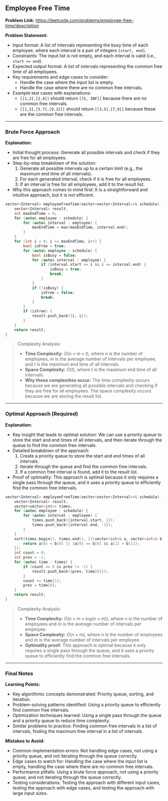 ## Employee Free Time
**Problem Link:** https://leetcode.com/problems/employee-free-time/description

**Problem Statement:**
- Input format: A list of intervals representing the busy time of each employee, where each interval is a pair of integers `[start, end]`.
- Constraints: The input list is not empty, and each interval is valid (i.e., `start <= end`).
- Expected output format: A list of intervals representing the common free time of all employees.
- Key requirements and edge cases to consider:
  - Handle the case where the input list is empty.
  - Handle the case where there are no common free intervals.
- Example test cases with explanations:
  - `[[1,3],[2,4]]` should return `[[5, INF]]` because there are no common free intervals.
  - `[[1,3],[5,7],[9,12]]` should return `[[3,5],[7,9]]` because these are the common free intervals.

---

### Brute Force Approach
**Explanation:**
- Initial thought process: Generate all possible intervals and check if they are free for all employees.
- Step-by-step breakdown of the solution:
  1. Generate all possible intervals up to a certain limit (e.g., the maximum end time of all intervals).
  2. For each generated interval, check if it is free for all employees.
  3. If an interval is free for all employees, add it to the result list.
- Why this approach comes to mind first: It is a straightforward and intuitive approach, but it is not efficient.

```cpp
vector<Interval> employeeFreeTime(vector<vector<Interval>>& schedule) {
    vector<Interval> result;
    int maxEndTime = 0;
    for (auto& employee : schedule) {
        for (auto& interval : employee) {
            maxEndTime = max(maxEndTime, interval.end);
        }
    }
    for (int i = 0; i <= maxEndTime; i++) {
        bool isFree = true;
        for (auto& employee : schedule) {
            bool isBusy = false;
            for (auto& interval : employee) {
                if (interval.start <= i && i <= interval.end) {
                    isBusy = true;
                    break;
                }
            }
            if (!isBusy) {
                isFree = false;
                break;
            }
        }
        if (isFree) {
            result.push_back({i, i});
        }
    }
    return result;
}
```

> Complexity Analysis:
> - **Time Complexity:** $O(n \times m \times t)$, where $n$ is the number of employees, $m$ is the average number of intervals per employee, and $t$ is the maximum end time of all intervals.
> - **Space Complexity:** $O(t)$, where $t$ is the maximum end time of all intervals.
> - **Why these complexities occur:** The time complexity occurs because we are generating all possible intervals and checking if they are free for all employees. The space complexity occurs because we are storing the result list.

---

### Optimal Approach (Required)
**Explanation:**
- Key insight that leads to optimal solution: We can use a priority queue to store the start and end times of all intervals, and then iterate through the queue to find the common free intervals.
- Detailed breakdown of the approach:
  1. Create a priority queue to store the start and end times of all intervals.
  2. Iterate through the queue and find the common free intervals.
  3. If a common free interval is found, add it to the result list.
- Proof of optimality: This approach is optimal because it only requires a single pass through the queue, and it uses a priority queue to efficiently find the common free intervals.

```cpp
vector<Interval> employeeFreeTime(vector<vector<Interval>>& schedule) {
    vector<Interval> result;
    vector<vector<int>> times;
    for (auto& employee : schedule) {
        for (auto& interval : employee) {
            times.push_back({interval.start, 1});
            times.push_back({interval.end, -1});
        }
    }
    sort(times.begin(), times.end(), [](vector<int>& a, vector<int>& b) {
        return a[0] < b[0] || (a[0] == b[0] && a[1] < b[1]);
    });
    int count = 0;
    int prev = -1;
    for (auto& time : times) {
        if (count == 0 && prev != -1) {
            result.push_back({prev, time[0]});
        }
        count += time[1];
        prev = time[0];
    }
    return result;
}
```

> Complexity Analysis:
> - **Time Complexity:** $O(n \times m \times log(n \times m))$, where $n$ is the number of employees and $m$ is the average number of intervals per employee.
> - **Space Complexity:** $O(n \times m)$, where $n$ is the number of employees and $m$ is the average number of intervals per employee.
> - **Optimality proof:** This approach is optimal because it only requires a single pass through the queue, and it uses a priority queue to efficiently find the common free intervals.

---

### Final Notes

**Learning Points:**
- Key algorithmic concepts demonstrated: Priority queue, sorting, and iteration.
- Problem-solving patterns identified: Using a priority queue to efficiently find common free intervals.
- Optimization techniques learned: Using a single pass through the queue and a priority queue to reduce time complexity.
- Similar problems to practice: Finding common free intervals in a list of intervals, finding the maximum free interval in a list of intervals.

**Mistakes to Avoid:**
- Common implementation errors: Not handling edge cases, not using a priority queue, and not iterating through the queue correctly.
- Edge cases to watch for: Handling the case where the input list is empty, handling the case where there are no common free intervals.
- Performance pitfalls: Using a brute force approach, not using a priority queue, and not iterating through the queue correctly.
- Testing considerations: Testing the approach with different input cases, testing the approach with edge cases, and testing the approach with large input sizes.